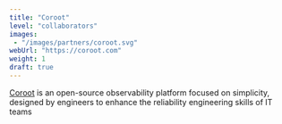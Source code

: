 ```yaml
---
title: "Coroot"
level: "collaborators"
images: 
 - "/images/partners/coroot.svg"
webUrl: "https://coroot.com"
weight: 1
draft: true
---
```


[Coroot](https://coroot.com/) is an open-source observability platform focused on simplicity, designed by engineers to enhance the reliability engineering skills of IT teams

